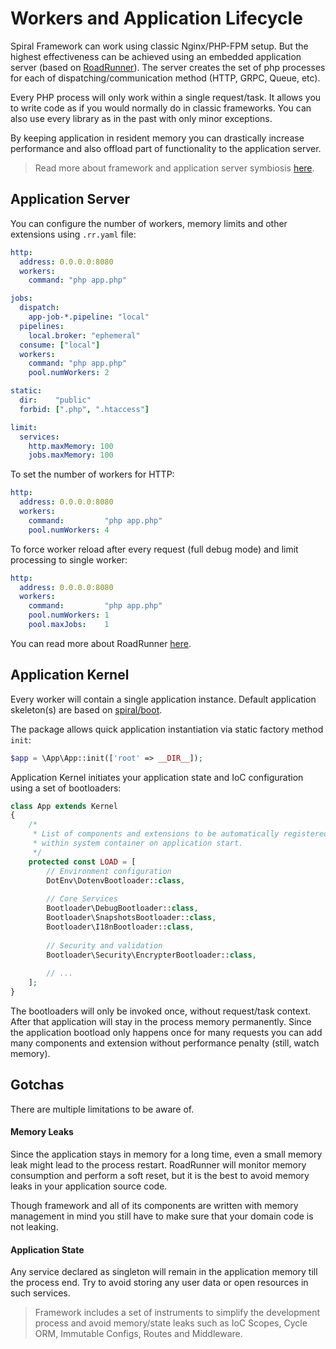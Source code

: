 # Workers and Application Lifecycle
Spiral Framework can work using classic Nginx/PHP-FPM setup. But the highest effectiveness can be achieved using an embedded application server (based on [RoadRunner](https://roadrunner.dev/)). The server creates the set of php processes for each of dispatching/communication method (HTTP, GRPC, Queue, etc).

Every PHP process will only work within a single request/task. It allows you to write code as if you would normally do in classic frameworks. You can also use every library as in the past with only minor exceptions.

By keeping application in resident memory you can drastically increase performance and also offload part of functionality to the application server.

> Read more about framework and application server symbiosis [here](/framework/design.md).

## Application Server
You can configure the number of workers, memory limits and other extensions using `.rr.yaml` file:

```yaml
http:
  address: 0.0.0.0:8080
  workers:
    command: "php app.php"

jobs:
  dispatch:
    app-job-*.pipeline: "local"
  pipelines:
    local.broker: "ephemeral"
  consume: ["local"]
  workers:
    command: "php app.php"
    pool.numWorkers: 2

static:
  dir:    "public"
  forbid: [".php", ".htaccess"]

limit:
  services:
    http.maxMemory: 100
    jobs.maxMemory: 100
```

To set the number of workers for HTTP:

```yaml
http:
  address: 0.0.0.0:8080
  workers:
    command:         "php app.php"
    pool.numWorkers: 4
```

To force worker reload after every request (full debug mode) and limit processing to single worker:

```yaml
http:
  address: 0.0.0.0:8080
  workers:
    command:         "php app.php"
    pool.numWorkers: 1
    pool.maxJobs:    1
```

You can read more about RoadRunner [here](https://roadrunner.dev/docs).

## Application Kernel
Every worker will contain a single application instance. Default application skeleton(s) are based 
on [spiral/boot](https://github.com/spiral/boot).

The package allows quick application instantiation via static factory method `init`:

```php
$app = \App\App::init(['root' => __DIR__]);
```

Application Kernel initiates your application state and IoC configuration using a set of bootloaders:

```php
class App extends Kernel
{
    /*
     * List of components and extensions to be automatically registered
     * within system container on application start.
     */
    protected const LOAD = [
        // Environment configuration
        DotEnv\DotenvBootloader::class,
        
        // Core Services
        Bootloader\DebugBootloader::class,
        Bootloader\SnapshotsBootloader::class,
        Bootloader\I18nBootloader::class,
        
        // Security and validation
        Bootloader\Security\EncrypterBootloader::class,
        
        // ...
    ];
}
```

The bootloaders will only be invoked once, without request/task context. After that application will stay in the process memory permanently. Since the application bootload only happens once for many requests you can add many components and extension without performance penalty (still, watch memory).

## Gotchas
There are multiple limitations to be aware of.

#### Memory Leaks
Since the application stays in memory for a long time, even a small memory leak might lead to the process restart. RoadRunner
will monitor memory consumption and perform a soft reset, but it is the best to avoid memory leaks in your application source code.

Though framework and all of its components are written with memory management in mind you still have to make sure that your domain code is not leaking.

#### Application State
Any service declared as singleton will remain in the application memory till the process end. Try to avoid storing any user data
or open resources in such services. 

> Framework includes a set of instruments to simplify the development process and avoid memory/state leaks such as 
IoC Scopes, Cycle ORM, Immutable Configs, Routes and Middleware.
